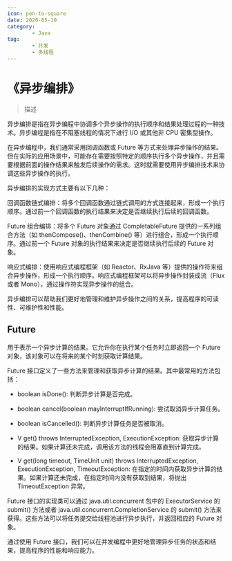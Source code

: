 ```yaml
---
icon: pen-to-square
date: 2020-05-10
category:
        - Java
tag:
        - 并发
        - 多线程
---
```


# 《异步编排》

> 描述

异步编排是指在异步编程中协调多个异步操作的执行顺序和结果处理过程的一种技术。异步编程是指在不阻塞线程的情况下进行 I/O 或其他非 CPU 密集型操作。

在异步编程中，我们通常采用回调函数或 Future 等方式来处理异步操作的结果。但在实际的应用场景中，可能存在需要按照特定的顺序执行多个异步操作，并且需要根据前面的操作结果来触发后续操作的需求。这时就需要使用异步编排技术来协调这些异步操作的执行。

异步编排的实现方式主要有以下几种：

回调函数链式编排：将多个回调函数通过链式调用的方式连接起来，形成一个执行顺序。通过前一个回调函数的执行结果来决定是否继续执行后续的回调函数。

Future 组合编排：将多个 Future 对象通过 CompletableFuture 提供的一系列组合方法（如 thenCompose()、thenCombine() 等）进行组合，形成一个执行顺序。通过前一个 Future 对象的执行结果来决定是否继续执行后续的 Future 对象。

响应式编排：使用响应式编程框架（如 Reactor、RxJava 等）提供的操作符来组合异步操作，形成一个执行顺序。响应式编程框架可以将异步操作封装成流（Flux 或者 Mono），通过操作符实现异步操作的组合。

异步编排可以帮助我们更好地管理和维护异步操作之间的关系，提高程序的可读性、可维护性和性能。

## Future

用于表示一个异步计算的结果。它允许你在执行某个任务时立即返回一个 Future 对象，该对象可以在将来的某个时刻获取计算结果。

Future 接口定义了一些方法来管理和获取异步计算的结果。其中最常用的方法包括：

- boolean isDone(): 判断异步计算是否完成。

- boolean cancel(boolean mayInterruptIfRunning): 尝试取消异步计算任务。
- boolean isCancelled(): 判断异步计算任务是否被取消。
- V get() throws InterruptedException, ExecutionException: 获取异步计算的结果。如果计算还未完成，调用该方法的线程会阻塞直到计算完成。
- V get(long timeout, TimeUnit unit) throws InterruptedException, ExecutionException, TimeoutException: 在指定的时间内获取异步计算的结果。如果计算还未完成，在指定时间内没有获取到结果，将抛出 TimeoutException 异常。

Future 接口的实现类可以通过 java.util.concurrent 包中的 ExecutorService 的 submit() 方法或者 java.util.concurrent.CompletionService 的 submit() 方法来获得。这些方法可以将任务提交给线程池进行异步执行，并返回相应的 Future 对象。

通过使用 Future 接口，我们可以在并发编程中更好地管理异步任务的状态和结果，提高程序的性能和响应能力。

